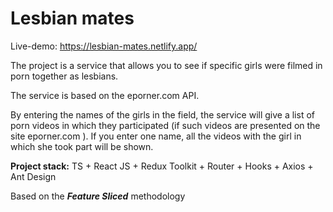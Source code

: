 # Lesbian mates

Live-demo: https://lesbian-mates.netlify.app/

The project is a service that allows you to see if specific girls were filmed in porn together as lesbians.  

The service is based on the eporner.com API.

By entering the names of the girls in the field, the service will give a list of porn videos in which they participated (if such videos are presented on the site eporner.com ). If you enter one name, all the videos with the girl in which she took part will be shown.

**Project stack:** 
TS + React JS + Redux Toolkit + Router + Hooks + Axios + Ant Design

Based on the ***Feature Sliced*** methodology
